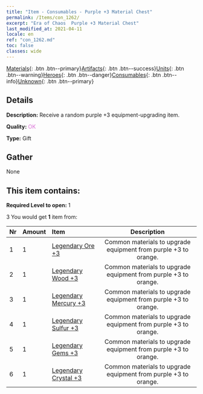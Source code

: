 ```yaml
---
title: "Item - Consumables - Purple +3 Material Chest"
permalink: /Items/con_1262/
excerpt: "Era of Chaos  Purple +3 Material Chest"
last_modified_at: 2021-04-11
locale: en
ref: "con_1262.md"
toc: false
classes: wide
---
```

 [Materials](/Items/){: .btn .btn--primary}[Artifacts](/Items/Artifacts/){: .btn .btn--success}[Units](/Items/Units/){: .btn .btn--warning}[Heroes](/Items/Heroes/){: .btn .btn--danger}[Consumables](/Items/Consumables/){: .btn .btn--info}[Unknown](/Items/Unknown/){: .btn .btn--primary}

## Details
 **Description:** Receive a random purple +3 equipment-upgrading item.

 **Quality:** <span style="color: #DA70D6">OK</span>

 **Type:** Gift

## Gather

  None

## This item contains:

 **Required Level to open:** 1

 3 You would get **1** item  from:

  | Nr | Amount |     Item    | Description |
  |:---|:-------|:------------|:-----------:|
  | 1 | 1 | [Legendary Ore +3](/Items/mat_54/) | Common materials to upgrade equipment from purple +3 to orange. | 
  | 2 | 1 | [Legendary Wood +3](/Items/mat_55/) | Common materials to upgrade equipment from purple +3 to orange. | 
  | 3 | 1 | [Legendary Mercury +3](/Items/mat_56/) | Common materials to upgrade equipment from purple +3 to orange. | 
  | 4 | 1 | [Legendary Sulfur +3](/Items/mat_57/) | Common materials to upgrade equipment from purple +3 to orange. | 
  | 5 | 1 | [Legendary Gems +3](/Items/mat_58/) | Common materials to upgrade equipment from purple +3 to orange. | 
  | 6 | 1 | [Legendary Crystal +3](/Items/mat_59/) | Common materials to upgrade equipment from purple +3 to orange. | 
